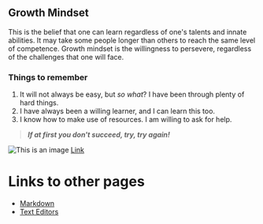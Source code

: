 ## Growth Mindset

This is the belief that one can learn regardless of one's talents and innate abilities.  It may take some people longer than others to reach the same level of competence.  Growth mindset is the willingness to persevere, regardless of the challenges that one will face.

### Things to remember
1. It will not always be easy, but _so what_? I have been through plenty of hard things.
2. I have always been a willing learner, and I can learn this too.
3. I know how to make use of resources.  I am willing to ask for help.

>***If at first you don't succeed, try, try again!***

![This is an image](https://images.unsplash.com/photo-1519834785169-98be25ec3f84?ixlib=rb-1.2.1&ixid=MnwxMjA3fDB8MHxwaG90by1wYWdlfHx8fGVufDB8fHx8&auto=format&fit=crop&w=764&q=80)
[Link](https://unsplash.com/photos/bH7kZ0yazB0?utm_source=unsplash&utm_medium=referral&utm_content=creditShareLink)

# Links to other pages
- [Markdown](/markdown.md)
- [Text Editors](/textEditors.md)
